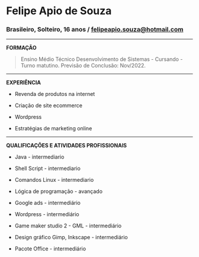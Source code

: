 # Felipe Apio de Souza                                                                                                                                                                          
### Brasileiro, Solteiro, 16 anos / felipeapio.souza@hotmail.com
----------------------------------------
**FORMAÇÃO**

>Ensino Médio Técnico Desenvolvimento de Sistemas - Cursando - Turno matutino.
>Previsão de Conclusão: Nov/2022.
----------------------------------------
**EXPERIÊNCIA**

* Revenda de produtos  na internet

* Criação de site ecommerce

* Wordpress

* Estratégias de marketing online
----------------------------------------
**QUALIFICAÇÕES E ATIVIDADES PROFISSIONAIS**

* Java - intermediario

* Shell Script - intermediario

* Comandos Linux - intermediario

* Lógica de programação - avançado

* Google ads - intermediário

* Wordpress - intermediário

* Game maker studio 2 - GML - intermediário

* Design gráfico Gimp, Inkscape - intermediário

* Pacote Office - intermediário
